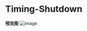 # Timing-Shutdown
**预览图**
![image](https://github.com/Ding-D-Z-S/Timing-Shutdown/assets/109493302/3394b97b-7609-48ba-8429-2ba21f49effb)

